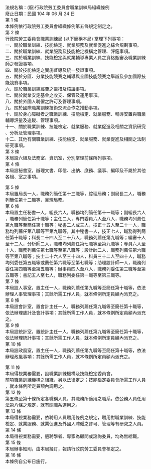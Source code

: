 法規名稱：(廢)行政院勞工委員會職業訓練局組織條例  
廢止日期：民國 104 年 06 月 24 日  
第 1 條  
本條例依行政院勞工委員會組織條例第五條規定制定之。  
第 2 條  
行政院勞工委員會職業訓練局 (以下簡稱本局) 掌理下列事項︰  
一、關於職業訓練、技能檢定、就業服務及就業促進之綜合規劃事項。  
二、關於職業訓練、就業服務及技能檢定機構之管理、評鑑事項。  
三、關於職業訓練、技能檢定與就業輔導專業人員之資格甄審及職業訓練  
師之發證事項。  
四、關於技能檢定之實施督導及統一發證事項。  
五、關於分區、分業技能競賽之輔導與全國技能競賽之舉辦及參加國際技  
能競賽事項。  
六、關於職業訓練經費之籌措及核議事項。  
七、關於就業安定基金之收支、保管及運用事項。  
八、關於外國人聘僱之許可及管理事項。  
九、關於國際職業訓練技術交流合作之推動事項。  
十、關於身心障礙者之職業訓練、技能檢定、就業服務、輔導安置與職業  
輔導評量及追蹤、管理事項。  
十一、關於職業訓練、技能檢定、就業服務、就業促進及相關之資訊研究  
、分析及管理事項。  
十二、其他有關職業訓練、技能檢定、就業服務、就業促進及相關之法制  
研究事項。  
第 3 條  
本局設六組及法務室、資訊室，分別掌理前條所列事項。  
第 4 條  
本局設秘書室，辦理文書、印信、出納、庶務、議事、編印及不屬於其他  
各組、室之事項。  


第 5 條  
本局置局長一人，職務列簡任第十三職等，綜理局務；副局長二人，職務  
列簡任第十二職等，襄理局務。  
第 6 條  
本局置主任秘書一人，組長六人，職務均列簡任第十一職等；副組長六人  
，職務列簡任第十職等；主任二人，專門委員六人至八人，職務均列薦任  
第九職等至簡任第十職等；秘書二人或三人，技正十五人至二十一人，職  
務均列薦任第八職等至第九職等，其中秘書一人，技正七人，職務得列簡  
任第十職等；科長二十四人至二十八人，職務列薦任第九職等；編審十人  
至十二人，分析師二人，職務均列薦任第七職等至第九職等；專員六人至  
十人，職務列薦任第七職等至第八職等；設計師二人，職務列薦任第六職  
等至第八職等；技士二十六人至三十四人，科員三十二人至四十人，職務  
均列委任第五職等或薦任第六職等至第七職等；助理設計師一人，職務列  
委任第四職等至第五職等；辦事員四人至八人，職務列委任第三職等至第  
五職等；書記五人至七人，職務列委任第一職等至第三職等。  
第 7 條  
本局設人事室，置主任一人，職務列薦任第九職等至簡任第十職等，依法  
辦理人事管理事項；其餘所需工作人員，就本條例所定員額內派充之。  
第 8 條  
本局設會計室，置會計主任一人，職務列薦任第九職等至簡任第十職等，  
依法辦理歲計及會計事項；其餘所需工作人員，就本條例所定員額內派充  
之。  
第 9 條  
本局設統計室，置統計主任一人，職務列薦任第九職等至簡任第十職等，  
依法辦理統計事項；其餘所需工作人員，就本條例所定員額內派充之。  
第 10 條  
本局設政風室，置主任一人，職務列薦任第九職等至簡任第十職等，依法  
辦理政風事項；其餘所需工作人員，就本條例所定員額內派充之。  


第 11 條  
本局得視業務需要，設職業訓練機構及技能檢定委員會。  
前項職業訓練機構之組織，另以法律定之；技能檢定委員會所需工作人員  
，就本條例所定員額內調用之。  
第 12 條  
第五條至第十條所定各職稱人員，其職務所適用之職系，依公務人員任用  
法第八條之規定，就有關職系選用之。  
第 13 條  
本局得視業務需要，依聘用人員聘用條例之規定，聘用對職業訓練、技能  
檢定、就業服務、就業促進及外國人聘僱之許可、管理等有研究之人員。  
第 14 條  
本局得視業務需要，遴聘學者、專家為顧問或諮詢委員，均為無給職。  
第 15 條  
本局辦事細則，由本局擬訂，報請行政院勞工委員會核定之。  
第 16 條  
本條例自公布日施行。  


